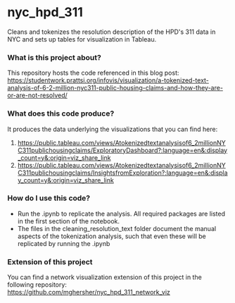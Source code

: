 # nyc_hpd_311
Cleans and tokenizes the resolution description of the HPD's 311 data in NYC and sets up tables for visualization in Tableau.

### What is this project about?
This repository hosts the code referenced in this blog post: https://studentwork.prattsi.org/infovis/visualization/a-tokenized-text-analysis-of-6-2-million-nyc311-public-housing-claims-and-how-they-are-or-are-not-resolved/

### What does this code produce?
It produces the data underlying the visualizations that you can find here:
1. https://public.tableau.com/views/Atokenizedtextanalysisof6_2millionNYC311publichousingclaims/ExploratoryDashboard?:language=en&:display_count=y&:origin=viz_share_link
2. https://public.tableau.com/views/Atokenizedtextanalysisof6_2millionNYC311publichousingclaims/InsightsfromExploration?:language=en&:display_count=y&:origin=viz_share_link

### How do I use this code?
- Run the .ipynb to replicate the analysis. All required packages are listed in the first section of the notebook.
- The files in the cleaning_resolution_text folder document the manual aspects of the tokenization analysis, such that even these will be replicated by running the .ipynb

### Extension of this project
You can find a network visualization extension of this project in the following repository: https://github.com/mghersher/nyc_hpd_311_network_viz

